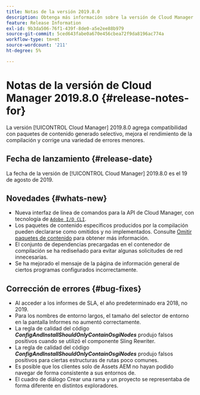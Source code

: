 ```yaml
---
title: Notas de la versión 2019.8.0
description: Obtenga más información sobre la versión de Cloud Manager 2019.8.0.
feature: Release Information
exl-id: 9b3da506-76f1-439f-8de0-a5e2ee88b979
source-git-commit: 5ced643fabe0a670e456cbea72f9da8196ac774a
workflow-type: tm+mt
source-wordcount: '211'
ht-degree: 5%

---
```


# Notas de la versión de Cloud Manager 2019.8.0 {#release-notes-for}

La versión [!UICONTROL Cloud Manager] 2019.8.0 agrega compatibilidad con paquetes de contenido generado selectivo, mejora el rendimiento de la compilación y corrige una variedad de errores menores.

## Fecha de lanzamiento {#release-date}

La fecha de la versión de [!UICONTROL Cloud Manager] 2019.8.0 es el 19 de agosto de 2019.

## Novedades {#whats-new}

* Nueva interfaz de línea de comandos para la API de Cloud Manager, con tecnología de [`Adobe I/O CLI`](https://github.com/adobe/aio-cli-plugin-cloudmanager).
* Los paquetes de contenido específicos producidos por la compilación pueden declararse como omitidos y no implementados. Consulte [Omitir paquetes de contenido](/help/getting-started/project-setup.md#skipping-content-packages) para obtener más información.
* El conjunto de dependencias precargadas en el contenedor de compilación se ha rediseñado para evitar algunas solicitudes de red innecesarias.
* Se ha mejorado el mensaje de la página de información general de ciertos programas configurados incorrectamente.

## Corrección de errores {#bug-fixes}

* Al acceder a los informes de SLA, el año predeterminado era 2018, no 2019.
* Para los nombres de entorno largos, el tamaño del selector de entorno en la pantalla Informes no aumentó correctamente.
* La regla de calidad del código ***ConfigAndInstallShouldOnlyContainOsgiNodes*** produjo falsos positivos cuando se utilizó el componente Sling Rewriter.
* La regla de calidad del código ***ConfigAndInstallShouldOnlyContainOsgiNodes*** produjo falsos positivos para ciertas estructuras de rutas poco comunes.
* Es posible que los clientes solo de Assets AEM no hayan podido navegar de forma consistente a sus entornos de.
* El cuadro de diálogo Crear una rama y un proyecto se representaba de forma diferente en distintos exploradores.

